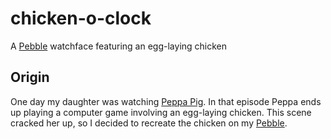 # chicken-o-clock
A [Pebble][pebble] watchface featuring an egg-laying chicken

## Origin
One day my daughter was watching [Peppa Pig][peppa-pig]. In that episode Peppa ends up playing a computer game involving an egg-laying chicken. This scene cracked her up, so I decided to recreate the chicken on my [Pebble][pebble].

[pebble]: https://getpebble.com/
[peppa-pig]: http://peppapig.com
